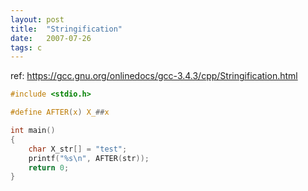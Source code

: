 ```yaml
---
layout: post
title:  "Stringification"
date:   2007-07-26
tags: c
---
```

ref: https://gcc.gnu.org/onlinedocs/gcc-3.4.3/cpp/Stringification.html
```c
#include <stdio.h>

#define AFTER(x) X_##x

int main()
{
    char X_str[] = "test";
    printf("%s\n", AFTER(str));
    return 0;
}
```